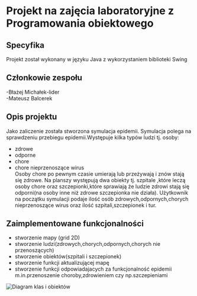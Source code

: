 # Projekt na zajęcia laboratoryjne z Programowania obiektowego

## Specyfika
Projekt został wykonany w języku Java z wykorzystaniem biblioteki Swing

## Członkowie zespołu
-Błażej Michałek-lider  <br />
-Mateusz Balcerek

## Opis projektu
Jako zaliczenie została stworzona symulacja epidemii.
Symulacja polega na sprawdzeniu przebiegu epidemii.Występuje kilka typów ludzi tj. osoby:
- zdrowe 
- odporne
- chore
- chore nieprzenoszące wirus<br />
Osoby chore po pewnym czasie umierają lub przeżywają i znów stają się zdrowe.
Na planszy występują dwa obiekty tj. szpitale ,które leczą osoby chore oraz szczepionki,które sprawiają że ludzie zdrowi stają się odporni(na osoby inne niż zdrowe szczepionka nie działa).
Użytkownik na początku symulacji podaje ilość osób zdrowych,odpornych,chorych nieprzenoszące wirus oraz ilość szpitali,szczepionek i tur.

## Zaimplementowane funkcjonalności
- stworzenie mapy (grid 2D)
- stworzenie ludzi(zdrowych,chorych,odpornych,chorych nie przenoszących)
- stworzenie obiektów(szpitali i szczepionek)
- stworzenie funkcji aktualizującej mapę
- stworzenie funkcji odpowiadajacych za funkcjonalność epidemii m.in.przenoszenie choroby,zdrowieniem czy np.szczepieniami

![Diagram klas i obiektów]()
